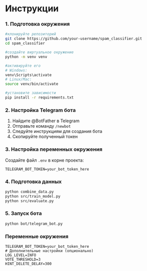 # Инструкции

### 1. Подготовка окружения
```bash
#клонируйте репозиторий
git clone https://github.com/your-username/spam_classifier.git
cd spam_classifier

#создайте виртуальное окружение
python -m venv venv

#активируйте его
# Windows:
venv\Scripts\activate
# Linux/Mac:
source venv/bin/activate

#установите зависимости
pip install -r requirements.txt
```

### 2. Настройка Telegram бота
1. Найдите @BotFather в Telegram
2. Отправьте команду `/newbot`
3. Следуйте инструкциям для создания бота
4. Скопируйте полученный токен

### 3. Настройка переменных окружения
Создайте файл `.env` в корне проекта:
```env
TELEGRAM_BOT_TOKEN=your_bot_token_here
```

### 4. Подготовка данных
```bash
python combine_data.py
python src/train_model.py
python src/evaluate.py
```

### 5. Запуск бота
```bash
python bot/telegram_bot.py
```

### Переменные окружения
```env
TELEGRAM_BOT_TOKEN=your_bot_token_here
# Дополнительные настройки (опционально)
LOG_LEVEL=INFO
VOTE_THRESHOLD=3
HINT_DELETE_DELAY=300
``` 